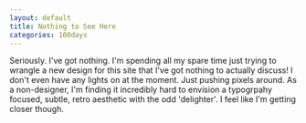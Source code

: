 ```yaml
---
layout: default
title: Nothing to See Here
categories: 100days
---
```


Seriously. I've got nothing. I'm spending all my spare time just trying to wrangle a new design for this site that I've got nothing to actually discuss! I don't even have any lights on at the moment. Just pushing pixels around. As a non-designer, I'm finding it incredibly hard to envision a typogrpahy focused, subtle, retro aesthetic with the odd 'delighter'. I feel like I'm getting closer though.
